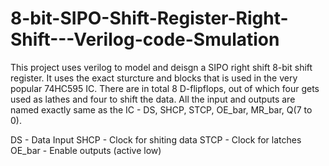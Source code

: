 # 8-bit-SIPO-Shift-Register-Right-Shift---Verilog-code-Smulation
This project uses verilog to model and deisgn a SIPO right shift 8-bit shift register. It uses the exact sturcture and blocks that is used in the very popular 74HC595 IC. There are in total 8 D-flipflops, out of which four gets used as lathes and four to shift the data. All the input and outputs are named exactly same as the IC - DS, SHCP, STCP, OE_bar, MR_bar, Q(7 to 0). 

DS - Data Input
SHCP - Clock for shiting data
STCP - Clock for latches
OE_bar - Enable outputs (active low)
